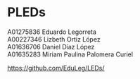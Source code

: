 # PLEDs
  A01275836 Eduardo Legorreta <br/>
  A00227346  Lizbeth Ortiz López <br/>
  A01636706 Daniel Díaz López <br/>
  A01635283 Miriam Paulina Palomera Curiel <br/>
  
  https://github.com/EduLeg/LEDs/ <br/>
